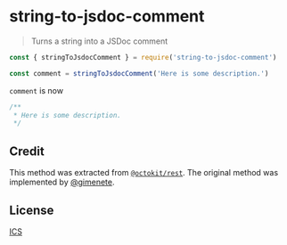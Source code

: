 # string-to-jsdoc-comment

> Turns a string into a JSDoc comment

```js
const { stringToJsdocComment } = require('string-to-jsdoc-comment')

const comment = stringToJsdocComment('Here is some description.')
```

`comment` is now

```js
/**
 * Here is some description.
 */
```

## Credit

This method was extracted from [`@octokit/rest`](https://github.com/octokit/rest.js/blob/6c32515532b41a5c762e31568ed148e867a81647/scripts/generate-types.js#L63-L65). The original method was implemented by [@gimenete](https://github.com/gimenete).

## License

[ICS](LICENSE)
